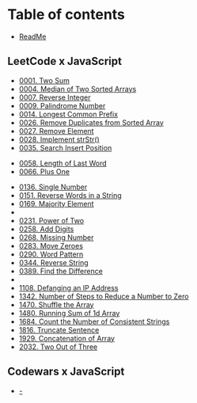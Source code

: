 # Table of contents

* [ReadMe](README.md)

## LeetCode x JavaScript

* [0001. Two Sum](leetcode-x-javascript/0001.md)
* [0004. Median of Two Sorted Arrays](leetcode-x-javascript/0004.md)
* [0007. Reverse Integer](leetcode-x-javascript/0007.md)
* [0009. Palindrome Number](leetcode-x-javascript/0009.md)
* [0014. Longest Common Prefix](leetcode-x-javascript/0014.md)
* [0026. Remove Duplicates from Sorted Array](leetcode-x-javascript/0026.md)
* [0027. Remove Element](leetcode-x-javascript/0027.md)
* [0028. Implement strStr()](leetcode-x-javascript/0028.md)
* [0035. Search Insert Position](leetcode-x-javascript/0035.md)
<!-- * 0050 -->
* [0058. Length of Last Word](leetcode-x-javascript/0058.md)
* [0066. Plus One](leetcode-x-javascript/0066.md)
<!-- * 0075 -->
* [0136. Single Number](leetcode-x-javascript/0136.md)
* [0151. Reverse Words in a String](leetcode-x-javascript/0151.md)
* [0169. Majority Element](leetcode-x-javascript/0169.md)
* <!-- * 0202 -->
* [0231. Power of Two](leetcode-x-javascript/0231.md)
* [0258. Add Digits](leetcode-x-javascript/0258.md)
* [0268. Missing Number](leetcode-x-javascript/0268.md)
* [0283. Move Zeroes](leetcode-x-javascript/0283.md)
* [0290. Word Pattern](leetcode-x-javascript/0290.md)
* [0344. Reverse String](leetcode-x-javascript/0344.md)
* [0389. Find the Difference](leetcode-x-javascript/0389.md)
* <!-- * 0415 -->
* [1108. Defanging an IP Address](leetcode-x-javascript/1108.md)
* [1342. Number of Steps to Reduce a Number to Zero](leetcode-x-javascript/1342.md)
* [1470. Shuffle the Array](leetcode-x-javascript/1470.md)
* [1480. Running Sum of 1d Array](leetcode-x-javascript/1480.md)
* [1684. Count the Number of Consistent Strings](leetcode-x-javascript/1684.md)
* [1816. Truncate Sentence](leetcode-x-javascript/1816.md)
* [1929. Concatenation of Array](leetcode-x-javascript/1929.md)
* [2032. Two Out of Three](leetcode-x-javascript/2032.md)

## Codewars x JavaScript

* [-](codewars-x-javascript/TEST.md)
